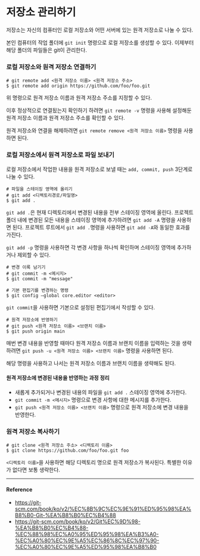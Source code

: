 # 저장소 관리하기

저장소는 자신의 컴퓨터인 로컬 저장소와 어떤 서버에 있는 원격 저장소로 나눌 수 있다.

본인 컴퓨터의 작업 폴더에 `git init` 명령으로 로컬 저장소를 생성할 수 있다. 이제부터 해당 폴더의 파일들은 git이 관리한다.

### 로컬 저장소와 원격 저장소 연결하기

```git
# git remote add <원격 저장소 이름> <원격 저장소 주소>
$ git remote add origin https://github.com/foo/foo.git
```

위 명령으로 원격 저장소 이름과 원격 저장소 주소를 지정할 수 있다.

이후 정상적으로 연결됬는지 확인하기 하려면 `git remote -v` 명령을 사용해 설정해둔 원격 저장소 이름과 원격 저장소 주소를 확인할 수 있다.

원격 저장소와 연결을 해제하려면 `git remote remove <원격 저장소 이름>` 명령을 사용하면 된다.

### 로컬 저장소에서 원격 저장소로 파일 보내기

로컬 저장소에서 작업한 내용을 원격 저장소로 보낼 때는 `add, commit, push` 3단계로 나눌 수 있다.

```git
# 파일을 스테이징 영역에 올리기
# git add <디렉토리경로/파일명>
$ git add .
```

`git add .`은 현재 디렉토리에서 변경된 내용을 전부 스테이징 영역에 올린다. 프로젝트 폴더 내에 변경된 모든 내용을 스테이징 영역에 추가하려면 `git add -A` 명령을 사용하면 된다. 프로젝트 루트에서 `git add .`명령을 사용하면 `git add -A`와 동일한 효과를 가진다.

`git add -p` 명령을 사용하면 각 변경 사항을 하나씩 확인하며 스테이징 영역에 추가하거나 제외할 수 있다.

```git
# 변경 이록 남기기
# git commit -m <메시지>
$ git commit -m "message"

# 기본 편집기를 변경하는 명령
$ git config —global core.editor <editor>
```

`git commit`을 사용하면 기본으로 설정된 편집기에서 작성할 수 있다.

```git
# 원격 저장소에 반영하기
# git push <원격 저장소 이름> <브랜치 이름>
$ git push origin main
```

매번 변경 내용을 반영할 때마다 원격 저장소 이름과 브랜치 이름을 입력하는 것을 생략하려면 `git push -u <원격 저장소 이름> <브랜치 이름>` 명령을 사용하면 된다.

해당 명령을 사용하고 나서는 원격 저장소 이름과 브랜치 이름을 생략해도 된다.

#### 원격 저장소에 변경된 내용을 반영하는 과정 정리

- 새롭게 추가되거나 변경된 내용의 파일을 `git add .` 스테이징 영역에 추가한다.
- `git commit -m <메시지>` 명령으로 변경 사항에 대한 메시지를 추가한다.
- `git push <원격 저장소 이름> <브랜치 이름>` 명령으로 원격 저장소에 변경 내용을 반영한다.


### 원격 저장소 복사하기

```git
# git clone <원격 저장소 주소> <디렉토리 이름>
$ git clone https://github.com/foo/foo.git foo
```

`<디렉토리 이름>`을 사용하면 해당 디렉토리 명으로 원격 저장소가 복사된다. 특별한 이유가 없다면 보통 생략한다.

----

#### Reference

- <https://git-scm.com/book/ko/v2/%EC%8B%9C%EC%9E%91%ED%95%98%EA%B8%B0-Git-%EA%B8%B0%EC%B4%88>
- <https://git-scm.com/book/ko/v2/Git%EC%9D%98-%EA%B8%B0%EC%B4%88-%EC%88%98%EC%A0%95%ED%95%98%EA%B3%A0-%EC%A0%80%EC%9E%A5%EC%86%8C%EC%97%90-%EC%A0%80%EC%9E%A5%ED%95%98%EA%B8%B0>